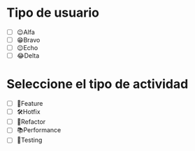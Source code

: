 # Tipo de usuario
- [ ] 😉Alfa
- [ ] 😁Bravo 
- [ ] 😉Echo
- [ ] 😂Delta

# Seleccione el tipo de actividad
- [ ] 🚀Feature
- [ ] 🛠️Hotfix
- [ ] 🦾Refactor
- [ ] 📚Performance
- [ ] 🔬Testing
